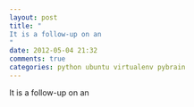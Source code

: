 ```yaml
---
layout: post
title: "
It is a follow-up on an 
"
date: 2012-05-04 21:32
comments: true
categories: python ubuntu virtualenv pybrain
---
```


It is a follow-up on an 

